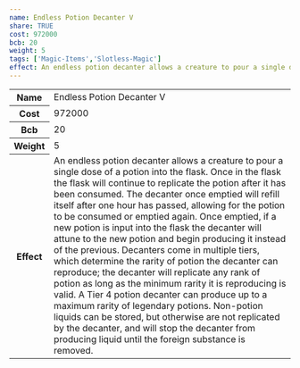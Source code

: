 ```yaml
---
name: Endless Potion Decanter V
share: TRUE
cost: 972000
bcb: 20
weight: 5
tags: ['Magic-Items','Slotless-Magic']
effect: An endless potion decanter allows a creature to pour a single dose of a potion into the flask. Once in the flask the flask will continue to replicate the potion after it has been consumed. The decanter once emptied will refill itself after one hour has passed, allowing for the potion to be consumed or emptied again. Once emptied, if a new potion is input into the flask the decanter will attune to the new potion and begin producing it instead of the previous.  Decanters come in multiple tiers, which determine the rarity of potion the decanter can reproduce; the decanter will replicate any rank of potion as long as the minimum rarity it is reproducing is valid. A Tier 4 potion decanter can produce up to a maximum rarity of legendary potions.  Non-potion liquids can be stored, but otherwise are not replicated by the decanter, and will stop the decanter from producing liquid until the foreign substance is removed.
---
```

<p><span style="overflow-x: auto;"><table><tbody><tr><th>Name</th><td>Endless Potion Decanter V</td></tr><tr><th>Cost</th><td>972000</td></tr><tr><th>Bcb</th><td>20</td></tr><tr><th>Weight</th><td>5</td></tr><tr><th>Effect</th><td>An endless potion decanter allows a creature to pour a single dose of a potion into the flask. Once in the flask the flask will continue to replicate the potion after it has been consumed. The decanter once emptied will refill itself after one hour has passed, allowing for the potion to be consumed or emptied again. Once emptied, if a new potion is input into the flask the decanter will attune to the new potion and begin producing it instead of the previous.  Decanters come in multiple tiers, which determine the rarity of potion the decanter can reproduce; the decanter will replicate any rank of potion as long as the minimum rarity it is reproducing is valid. A Tier 4 potion decanter can produce up to a maximum rarity of legendary potions.  Non-potion liquids can be stored, but otherwise are not replicated by the decanter, and will stop the decanter from producing liquid until the foreign substance is removed.</td></tr></tbody></table></span></p>